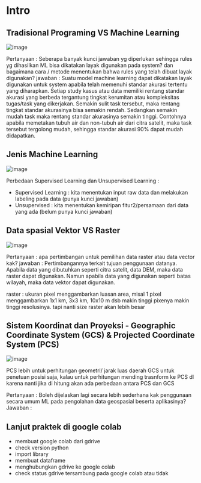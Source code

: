 # Intro
## Tradisional Programing VS Machine Learning

![image](https://github.com/user-attachments/assets/521bd103-d304-4668-b7f9-3058bd458c3d)

Pertanyaan :
Seberapa banyak kunci jawaban yg diperlukan sehingga rules yg dihasilkan ML bisa dikatakan layak digunakan pada system?
dan bagaimana cara / metode menentukan bahwa rules yang telah dibuat layak digunakan?
jawaban :
Suatu model machine learning dapat dikatakan layak digunakan untuk system apabila telah memenuhi standar akurasi tertentu yang diharapkan.
Setiap study kasus atau data memiliki rentang standar akurasi yang berbeda tergantung tingkat kerumitan atau kompleksitas tugas/task yang dikerjakan. 
Semakin sulit task tersebut, maka rentang tingkat standar akurasinya bisa semakin rendah. 
Sedangkan semakin mudah task maka rentang standar akurasinya semakin tinggi.
Contohnya apabila memetakan tubuh air dan non-tubuh air dari citra satelit, maka task tersebut tergolong mudah, sehingga standar akurasi 90% dapat mudah didapatkan.

## Jenis Machine Learning
![image](https://github.com/user-attachments/assets/6ccc6dc5-c345-4328-bb57-83a671f5832c)

Perbedaan Supervised Learning dan Unsupervised Learning :
- Supervised Learning : kita menentukan input raw data dan melakukan labeling pada data (punya kunci jawaban)
- Unsupervised : kita menentukan kemiripan fitur2/persamaan dari data yang ada (belum punya kunci jawaban)

## Data spasial Vektor VS Raster

![image](https://github.com/user-attachments/assets/ec620c73-7c11-48c7-a6ac-15d233ec2a3e)

Pertanyaan :
apa pertimbangan untuk pemilihan data raster atau data vector kak? 
jawaban :
Pertimbangannya terkait tujuan penggunaan datanya. Apabila data yang dibutuhkan seperti citra satelit, data DEM, maka data raster dapat digunakan. Namun apabila data yang digunakan seperti batas wilayah, maka data vektor dapat digunakan.

raster : ukuran pixel menggambarkan luasan area, misal 1 pixel menggambarkan 1x1 km, 3x3 km, 10x10 m dsb
makin tinggi pixenya makin tinggi resolusinya. tapi nanti size raster akan lebih besar

## Sistem Koordinat dan Proyeksi - Geographic Coordinate System (GCS) & Projected Coordinate System (PCS)

![image](https://github.com/user-attachments/assets/493854db-35a5-405b-8511-db2118035109)

PCS lebih untuk perhitungan geometri/ jarak luas daerah
GCS untuk penetuan posisi saja, kalau untuk perhitungan mending trasnform ke PCS dl
karena nanti jika di hitung akan ada perbedaan antara PCS dan GCS

Pertanyaan :
Boleh dijelaskan lagi secara lebih sederhana kak penggunaan secara umum ML pada pengolahan data geospasial beserta aplikasinya?
Jawaban :


 ## Lanjut praktek di google colab
 - membuat google colab dari gdrive
 - check version python
 - import library
 - membuat dataframe
 - menghubungkan gdrive ke google colab
 - check status gdrive tersambung pada google colab atau tidak
